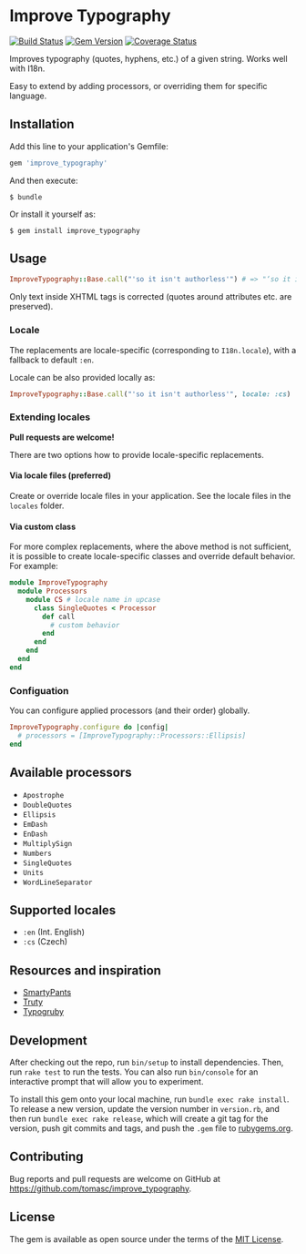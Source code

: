 # Improve Typography

[![Build Status](https://travis-ci.org/tomasc/improve_typography.svg)](https://travis-ci.org/tomasc/improve_typography) [![Gem Version](https://badge.fury.io/rb/improve_typography.svg)](http://badge.fury.io/rb/improve_typography) [![Coverage Status](https://img.shields.io/coveralls/tomasc/improve_typography.svg)](https://coveralls.io/r/tomasc/improve_typography)

Improves typography (quotes, hyphens, etc.) of a given string. Works well with I18n.

Easy to extend by adding processors, or overriding them for specific language.

## Installation

Add this line to your application's Gemfile:

```ruby
gem 'improve_typography'
```

And then execute:

    $ bundle

Or install it yourself as:

    $ gem install improve_typography

## Usage

```ruby
ImproveTypography::Base.call("'so it isn't authorless'") # => "‘so it isn’t authorless’"
```

Only text inside XHTML tags is corrected (quotes around attributes etc. are preserved).

### Locale

The replacements are locale-specific (corresponding to `I18n.locale`), with a fallback to default `:en`.

Locale can be also provided locally as:

```ruby
ImproveTypography::Base.call("'so it isn't authorless'", locale: :cs)
```

### Extending locales

**Pull requests are welcome!**

There are two options how to provide locale-specific replacements.

#### Via locale files (preferred)

Create or override locale files in your application. See the locale files in the `locales` folder.

#### Via custom class

For more complex replacements, where the above method is not sufficient, it is possible to create locale-specific classes and override default behavior. For example:

```ruby
module ImproveTypography
  module Processors
    module CS # locale name in upcase
      class SingleQuotes < Processor
        def call
          # custom behavior
        end
      end
    end
  end
end
```

### Configuation

You can configure applied processors (and their order) globally.

```ruby
ImproveTypography.configure do |config|
  # processors = [ImproveTypography::Processors::Ellipsis]
end
```

## Available processors

* `Apostrophe`
* `DoubleQuotes`
* `Ellipsis`
* `EmDash`
* `EnDash`
* `MultiplySign`
* `Numbers`
* `SingleQuotes`
* `Units`
* `WordLineSeparator`

## Supported locales

* `:en` (Int. English)
* `:cs` (Czech)

## Resources and inspiration

* [SmartyPants](https://michelf.ca/projects/php-smartypants)
* [Truty](https://github.com/mkj-is/Truty)
* [Typogruby](https://avdgaag.github.io/typogruby)

## Development

After checking out the repo, run `bin/setup` to install dependencies. Then, run `rake test` to run the tests. You can also run `bin/console` for an interactive prompt that will allow you to experiment.

To install this gem onto your local machine, run `bundle exec rake install`. To release a new version, update the version number in `version.rb`, and then run `bundle exec rake release`, which will create a git tag for the version, push git commits and tags, and push the `.gem` file to [rubygems.org](https://rubygems.org).

## Contributing

Bug reports and pull requests are welcome on GitHub at https://github.com/tomasc/improve_typography.


## License

The gem is available as open source under the terms of the [MIT License](http://opensource.org/licenses/MIT).
